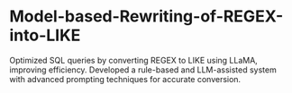 # Model-based-Rewriting-of-REGEX-into-LIKE
Optimized SQL queries by converting REGEX to LIKE using LLaMA, improving efficiency. Developed a rule-based and LLM-assisted system with advanced prompting techniques for accurate conversion.
